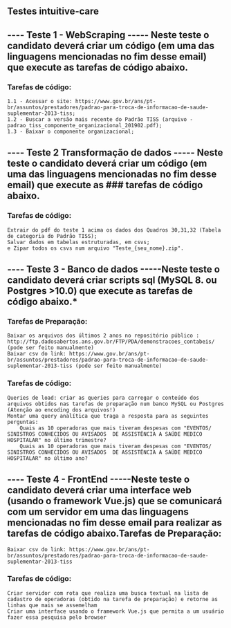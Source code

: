 ## Testes intuitive-care

## ---- Teste 1 - WebScraping -----   Neste teste o candidato deverá criar um código (em uma das linguagens mencionadas no fim desse email) que execute as tarefas de código abaixo. 
### Tarefas de código:

    1.1 - Acessar o site: https://www.gov.br/ans/pt-br/assuntos/prestadores/padrao-para-troca-de-informacao-de-saude-suplementar-2013-tiss;
    1.2 - Buscar a versão mais recente do Padrão TISS (arquivo - padrao_tiss_componente_organizacional_201902.pdf);
    1.3 - Baixar o componente organizacional;

## ---- Teste 2 Transformação de dados ----- Neste teste o candidato deverá criar um código (em uma das linguagens mencionadas no fim desse email) que execute as ### tarefas de código abaixo.
### Tarefas de código:

    Extrair do pdf do teste 1 acima os dados dos Quadros 30,31,32 (Tabela de categoria do Padrão TISS);
    Salvar dados em tabelas estruturadas, em csvs;
    e Zipar todos os csvs num arquivo "Teste_{seu_nome}.zip".

## ---- Teste 3 - Banco de dados -----Neste teste o candidato deverá criar scripts sql (MySQL 8. ou Postgres >10.0) que execute as tarefas de código abaixo.* 

### Tarefas de Preparação:

    Baixar os arquivos dos últimos 2 anos no repositório público : http://ftp.dadosabertos.ans.gov.br/FTP/PDA/demonstracoes_contabeis/ (pode ser feito manualmente)
    Baixar csv do link: https://www.gov.br/ans/pt-br/assuntos/prestadores/padrao-para-troca-de-informacao-de-saude-suplementar-2013-tiss (pode ser feito manualmente)

### Tarefas de código:

    Queries de load: criar as queries para carregar o conteúdo dos arquivos obtidos nas tarefas de preparação num banco MySQL ou Postgres (Atenção ao encoding dos arquivos!)
    Montar uma query analítica que traga a resposta para as seguintes perguntas:
        Quais as 10 operadoras que mais tiveram despesas com "EVENTOS/ SINISTROS CONHECIDOS OU AVISADOS  DE ASSISTÊNCIA A SAÚDE MEDICO HOSPITALAR" no último trimestre?
        Quais as 10 operadoras que mais tiveram despesas com "EVENTOS/ SINISTROS CONHECIDOS OU AVISADOS  DE ASSISTÊNCIA A SAÚDE MEDICO HOSPITALAR" no último ano?

## ---- Teste 4 - FrontEnd -----Neste teste o candidato deverá criar uma interface web (usando o framework Vue.js) que se comunicará com um servidor em uma das linguagens mencionadas no fim desse email para realizar as tarefas de código abaixo.Tarefas de Preparação:

    Baixar csv do link: https://www.gov.br/ans/pt-br/assuntos/prestadores/padrao-para-troca-de-informacao-de-saude-suplementar-2013-tiss

### Tarefas de código:

    Criar servidor com rota que realiza uma busca textual na lista de cadastro de operadoras (obtido na tarefa de preparação) e retorne as linhas que mais se assemelham
    Criar uma interface usando o framework Vue.js que permita a um usuário fazer essa pesquisa pelo browser
